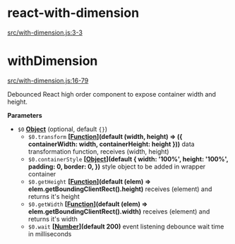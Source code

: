 # react-with-dimension

[src/with-dimension.js:3-3](https://github.com/team-magneto/react-with-dimensions/blob/afe9694a30a9445ea9b22a0ced3125edba567219/src/with-dimension.js#L3-L3 "Source code on GitHub")

# withDimension

[src/with-dimension.js:16-79](https://github.com/team-magneto/react-with-dimensions/blob/afe9694a30a9445ea9b22a0ced3125edba567219/src/with-dimension.js#L16-L79 "Source code on GitHub")

Debounced React high order component to expose container width and height.

**Parameters**

-   `$0` **[Object](https://developer.mozilla.org/en-US/docs/Web/JavaScript/Reference/Global_Objects/Object)**  (optional, default `{}`)
    -   `$0.transform` **\[[Function](https://developer.mozilla.org/en-US/docs/Web/JavaScript/Reference/Statements/function)](default (width, height) => ({ containerWidth: width, containerHeight: height }))** data transformation function, receives (width, height)
    -   `$0.containerStyle` **\[[Object](https://developer.mozilla.org/en-US/docs/Web/JavaScript/Reference/Global_Objects/Object)](default {
            width: '100%',
            height: '100%',
            padding: 0,
            border: 0,
          })** style object to be added in wrapper container
    -   `$0.getHeight` **\[[Function](https://developer.mozilla.org/en-US/docs/Web/JavaScript/Reference/Statements/function)](default (elem) => elem.getBoundingClientRect().height)** receives (element) and returns it's height
    -   `$0.getWidth` **\[[Function](https://developer.mozilla.org/en-US/docs/Web/JavaScript/Reference/Statements/function)](default (elem) => elem.getBoundingClientRect().width)** receives (element) and returns it's width
    -   `$0.wait` **\[[Number](https://developer.mozilla.org/en-US/docs/Web/JavaScript/Reference/Global_Objects/Number)](default 200)** event listening debounce wait time in milliseconds
